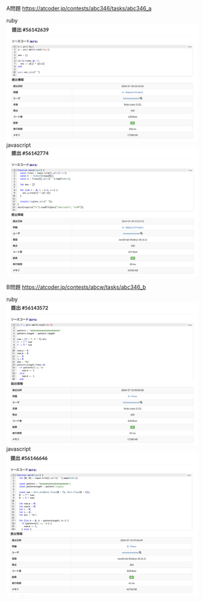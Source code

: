 A問題
https://atcoder.jp/contests/abc346/tasks/abc346_a

ruby
![alt text](a_ruby.png)
javascript
![alt text](a_javascript.png)


B問題
https://atcoder.jp/contests/abcw/tasks/abc346_b

ruby
![alt text](b_ruby.png)
javascript
![alt text](b_javascript.png)
